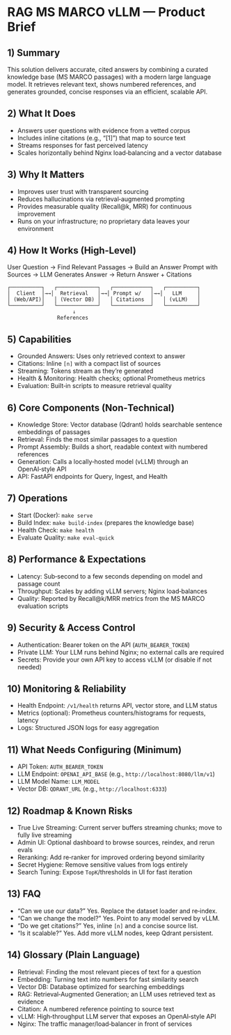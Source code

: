 # RAG MS MARCO vLLM — Product Brief

## 1) Summary
This solution delivers accurate, cited answers by combining a curated knowledge base (MS MARCO passages) with a modern large language model. It retrieves relevant text, shows numbered references, and generates grounded, concise responses via an efficient, scalable API.

## 2) What It Does
- Answers user questions with evidence from a vetted corpus
- Includes inline citations (e.g., “[1]”) that map to source text
- Streams responses for fast perceived latency
- Scales horizontally behind Nginx load‑balancing and a vector database

## 3) Why It Matters
- Improves user trust with transparent sourcing
- Reduces hallucinations via retrieval‑augmented prompting
- Provides measurable quality (Recall@k, MRR) for continuous improvement
- Runs on your infrastructure; no proprietary data leaves your environment

## 4) How It Works (High‑Level)
User Question → Find Relevant Passages → Build an Answer Prompt with Sources → LLM Generates Answer → Return Answer + Citations

```
┌──────────┐   ┌─────────────┐   ┌────────────┐   ┌──────────┐
│  Client  │→→│  Retrieval   │→→│ Prompt w/   │→→│   LLM     │
│ (Web/API)│   │ (Vector DB) │   │ Citations  │   │ (vLLM)   │
└──────────┘   └─────────────┘   └────────────┘   └──────────┘
                     ↓
                References
```

## 5) Capabilities
- Grounded Answers: Uses only retrieved context to answer
- Citations: Inline `[n]` with a compact list of sources
- Streaming: Tokens stream as they’re generated
- Health & Monitoring: Health checks; optional Prometheus metrics
- Evaluation: Built‑in scripts to measure retrieval quality

## 6) Core Components (Non‑Technical)
- Knowledge Store: Vector database (Qdrant) holds searchable sentence embeddings of passages
- Retrieval: Finds the most similar passages to a question
- Prompt Assembly: Builds a short, readable context with numbered references
- Generation: Calls a locally‑hosted model (vLLM) through an OpenAI‑style API
- API: FastAPI endpoints for Query, Ingest, and Health

## 7) Operations
- Start (Docker): `make serve`
- Build Index: `make build-index` (prepares the knowledge base)
- Health Check: `make health`
- Evaluate Quality: `make eval-quick`

## 8) Performance & Expectations
- Latency: Sub‑second to a few seconds depending on model and passage count
- Throughput: Scales by adding vLLM servers; Nginx load‑balances
- Quality: Reported by Recall@k/MRR metrics from the MS MARCO evaluation scripts

## 9) Security & Access Control
- Authentication: Bearer token on the API (`AUTH_BEARER_TOKEN`)
- Private LLM: Your LLM runs behind Nginx; no external calls are required
- Secrets: Provide your own API key to access vLLM (or disable if not needed)

## 10) Monitoring & Reliability
- Health Endpoint: `/v1/health` returns API, vector store, and LLM status
- Metrics (optional): Prometheus counters/histograms for requests, latency
- Logs: Structured JSON logs for easy aggregation

## 11) What Needs Configuring (Minimum)
- API Token: `AUTH_BEARER_TOKEN`
- LLM Endpoint: `OPENAI_API_BASE` (e.g., `http://localhost:8080/llm/v1`)
- LLM Model Name: `LLM_MODEL`
- Vector DB: `QDRANT_URL` (e.g., `http://localhost:6333`)

## 12) Roadmap & Known Risks
- True Live Streaming: Current server buffers streaming chunks; move to fully live streaming
- Admin UI: Optional dashboard to browse sources, reindex, and rerun evals
- Reranking: Add re‑ranker for improved ordering beyond similarity
- Secret Hygiene: Remove sensitive values from logs entirely
- Search Tuning: Expose `TopK`/thresholds in UI for fast iteration

## 13) FAQ
- “Can we use our data?” Yes. Replace the dataset loader and re‑index.
- “Can we change the model?” Yes. Point to any model served by vLLM.
- “Do we get citations?” Yes, inline `[n]` and a concise source list.
- “Is it scalable?” Yes. Add more vLLM nodes, keep Qdrant persistent.

## 14) Glossary (Plain Language)
- Retrieval: Finding the most relevant pieces of text for a question
- Embedding: Turning text into numbers for fast similarity search
- Vector DB: Database optimized for searching embeddings
- RAG: Retrieval‑Augmented Generation; an LLM uses retrieved text as evidence
- Citation: A numbered reference pointing to source text
- vLLM: High‑throughput LLM server that exposes an OpenAI‑style API
- Nginx: The traffic manager/load‑balancer in front of services

